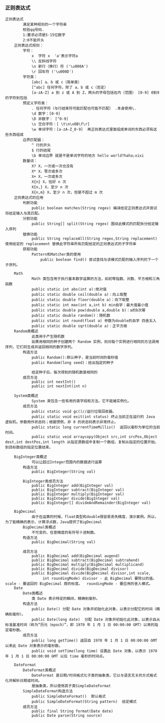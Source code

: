 ### 正则表达式
    正则表达式
            满足某种规则的一个字符串
            校验qq号码.
    		1:要求必须是5-15位数字
    		2:0不能开头
        正则表达式规则：
            字符：
                x  字符 x  'a'表示字符a
                \\ 反斜线字符
                \n 新行（换行）符 ('\u000A')
                \r 回车符 ('\u000D')
            字符类：
                [abc] a、b 或 c（简单类）
                [^abc] 任何字符，除了 a、b 或 c（否定）
                [a-zA-Z] a 到 z 或 A 到 Z，两头的字母包括在内（范围） [0-9] 0到9的字符到包括
            预定义字符类：
                . 任何字符（与行结束符可能匹配也可能不匹配） .本身使用\.
                \d 数字：[0-9]
                \D 非数字： [^0-9]
                \s 空白字符：[ \t\n\x0B\f\r]
                \w 单词字符：[a-zA-Z_0-9]  再正则表达式里面组成单词的东西必须有这些东西组成
            边界匹配器：
                ^ 行的开头
                $ 行的结尾
                \b 单词边界 就是不是单词字符的地方 hello world?haha;xixi
            数量词：
                X? X，一次或一次也没有
                X* X，零次或多次
                X+ X，一次或多次
                X{n} X，恰好 n 次
                X{n,} X，至少 n 次
                X{n,m} X，至少 n 次，但是不超过 m 次
        正则表达式的应用
            判断功能
                public boolean matches(String regex) 编译给定正则表达式并尝试将给定输入与其匹配。
            分割功能
                public String[] split(String regex) 围绕此模式的匹配拆分给定输入序列
            替换功能
                public String replaceAll(String regex,String replacement)  使用给定的 replacement 替换此字符串所有匹配给定的正则表达式的子字符串
            获取功能
                Pattern和Matcher类的使用
                    public boolean find() 尝试查找与该模式匹配的输入序列的下一个子序列。
                    
        Math
                Math 类包含用于执行基本数学运算的方法，如初等指数、对数、平方根和三角函数
                public static int abs(int a):绝对值
                public static double ceil(double a)：向上取整
                public static double floor(double a)：向下取整
                public static int max(int a,int b) min自学：最大值最小值
                public static double pow(double a,double b)：a的b次幂
                public static double random()：随机数
                public static int round(float a) 参数为double的自学 四舍五入
                public static double sqrt(double a)：正平方根
        Random类概述
                此类用于产生随机数
                如果用相同的种子创建两个 Random 实例，则对每个实例进行相同的方法调用序列，它们将生成并返回相同的数字序列。
            构造方法
                public Random():默认种子，是当前时间的毫秒值
                public Random(long seed)：给出指定的种子
        
                给定种子后，每次得到的随机数是相同的
            成员方法
                public int nextInt()
                public int nextInt(int n)
                
        System类概述
                System 类包含一些有用的类字段和方法。它不能被实例化。
            成员方法
                public static void gc()//运行垃圾回收器。
                public static void exit(int status) 终止当前正在运行的 Java 虚拟机。参数用作状态码；根据惯例，非 0 的状态码表示异常终止。
                public static long currentTimeMillis()  返回以毫秒为单位的当前时间。
                public static void arraycopy(Object src,int srcPos,Object dest,int destPos,int length 从指定源数组中复制一个数组，复制从指定的位置开始，到目标数组的指定位置结束。
        
        BigInteger类概述
                可以让超过Integer范围内的数据进行运算
            构造方法
                public BigInteger(String val)
        
            BigInteger类成员方法
                public BigInteger add(BigInteger val)
                public BigInteger subtract(BigInteger val)
                public BigInteger multiply(BigInteger val)
                public BigInteger divide(BigInteger val)
                public BigInteger[] divideAndRemainder(BigInteger val)
                
        BigDecimal
                由于在运算的时候，float类型和double很容易丢失精度，演示案例。所以，为了能精确的表示、计算浮点数，Java提供了BigDecimal
            BigDecimal类概述
                不可变的、任意精度的有符号十进制数。
            构造方法
                public BigDecimal(String val)
        
            成员方法
                public BigDecimal add(BigDecimal augend)
                public BigDecimal subtract(BigDecimal subtrahend)
                public BigDecimal multiply(BigDecimal multiplicand)
                public BigDecimal divide(BigDecimal divisor)
                public BigDecimal divide(BigDecimal divisor,int scale,
                     int roundingMode) divisor - 此 BigDecimal 要除以的值。scale - 要返回的 BigDecimal 商的标度。  roundingMode - 要应用的舍入模式。
        Date
            Date类概述
                类 Date 表示特定的瞬间，精确到毫秒。
            构造方法
                public Date() 分配 Date 对象并初始化此对象，以表示分配它的时间（精确到毫秒）。
                public Date(long date)  分配 Date 对象并初始化此对象，以表示自从标准基准时间（称为“历元（epoch）”，即 1970 年 1 月 1 日 00:00:00 GMT）以来的指定毫秒数。
            成员方法
                public long getTime() 返回自 1970 年 1 月 1 日 00:00:00 GMT 以来此 Date 对象表示的毫秒数。
                public void setTime(long time) 设置此 Date 对象，以表示 1970 年 1 月 1 日 00:00:00 GMT 以后 time 毫秒的时间点。
        
        DateFormat
            DateFormat类概述
                DateFormat 是日期/时间格式化子类的抽象类，它以与语言无关的方式格式化并解析日期或时间。
                是抽象类，所以使用其子类SimpleDateFormat
            SimpleDateFormat构造方法
                public SimpleDateFormat()  默认格式
                public SimpleDateFormat(String pattern)  给定模式
            成员方法
                public final String format(Date date)
                public Date parse(String source)       